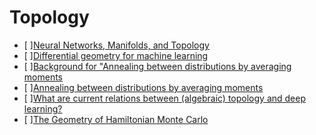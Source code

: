 # Topology

* [ ][Neural Networks, Manifolds, and Topology](http://colah.github.io/posts/2014-03-NN-Manifolds-Topology/)
* [ ][Differential geometry for machine learning](https://metacademy.org/roadmaps/rgrosse/dgml)
* [ ][Background for "Annealing between distributions by averaging moments](https://metacademy.org/roadmaps/rgrosse/nips2013)
* [ ][Annealing between distributions by averaging moments](http://papers.nips.cc/paper/4879-annealing-between-distributions-by-averaging-moments)
* [ ][What are current relations between (algebraic) topology and deep learning?](https://www.reddit.com/r/MachineLearning/comments/5jfaox/d_what_are_current_relations_between_algebraic/)
* [ ][The Geometry of Hamiltonian Monte Carlo](https://arxiv.org/abs/1112.4118)